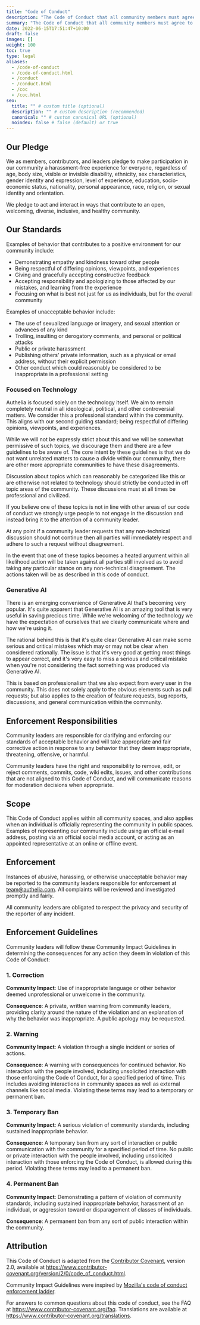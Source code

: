 ```yaml
---
title: "Code of Conduct"
description: "The Code of Conduct that all community members must agree to abide by."
summary: "The Code of Conduct that all community members must agree to abide by."
date: 2022-06-15T17:51:47+10:00
draft: false
images: []
weight: 100
toc: true
type: legal
aliases:
  - /code-of-conduct
  - /code-of-conduct.html
  - /conduct
  - /conduct.html
  - /coc
  - /coc.html
seo:
  title: "" # custom title (optional)
  description: "" # custom description (recommended)
  canonical: "" # custom canonical URL (optional)
  noindex: false # false (default) or true
---
```


## Our Pledge

We as members, contributors, and leaders pledge to make participation in our
community a harassment-free experience for everyone, regardless of age, body
size, visible or invisible disability, ethnicity, sex characteristics, gender
identity and expression, level of experience, education, socio-economic status,
nationality, personal appearance, race, religion, or sexual identity
and orientation.

We pledge to act and interact in ways that contribute to an open, welcoming,
diverse, inclusive, and healthy community.

## Our Standards

Examples of behavior that contributes to a positive environment for our
community include:

* Demonstrating empathy and kindness toward other people
* Being respectful of differing opinions, viewpoints, and experiences
* Giving and gracefully accepting constructive feedback
* Accepting responsibility and apologizing to those affected by our mistakes,
  and learning from the experience
* Focusing on what is best not just for us as individuals, but for the
  overall community

Examples of unacceptable behavior include:

* The use of sexualized language or imagery, and sexual attention or
  advances of any kind
* Trolling, insulting or derogatory comments, and personal or political attacks
* Public or private harassment
* Publishing others' private information, such as a physical or email
  address, without their explicit permission
* Other conduct which could reasonably be considered to be inappropriate in a
  professional setting

### Focused on Technology

Authelia is focused solely on the technology itself. We aim to remain completely
neutral in all ideological, political, and other controversial matters. We
consider this a professional standard within the community. This aligns with our
second guiding standard; being respectful of differing opinions, viewpoints, and
experiences.

While we will not be expressly strict about this and we will be somewhat permissive
of such topics, we discourage them and there are a few guidelines to be aware of.
The core intent by these guidelines is that we do not want unrelated matters to
cause a divide within our community, there are other more appropriate communities
to have these disagreements.

Discussion about topics which can reasonably be categorized like this or are
otherwise not related to technology should strictly be conducted in off topic
areas of the community. These discussions must at all times be professional and
civilized.

If you believe one of these topics is not in line with other areas of our code
of conduct we strongly urge people to not engage in the discussion and instead
bring it to the attention of a community leader.

At any point if a community leader requests that any non-technical discussion
should not continue then all parties will immediately respect and adhere to
such a request without disagreement.

In the event that one of these topics becomes a heated argument within all
likelihood action will be taken against all parties still involved as to avoid
taking any particular stance on any non-technical disagreement. The actions
taken will be as described in this code of conduct.

### Generative AI

There is an emerging convenience of Generative AI that's becoming very
popular. It's quite apparent that Generative AI is an amazing tool that is
very useful in saving precious time. While we're welcoming of the
technology we have the expectation of ourselves that we clearly communicate
where and how we're using it.

The rational behind this is that it's quite clear Generative AI can make some
serious and critical mistakes which may or may not be clear when considered
rationally. The issue is that it's very good at getting most things to appear
correct, and it's very easy to miss a serious and critical mistake when you're
not considering the fact something was produced via Generative AI.

This is based on professionalism that we also expect from every user in the
community. This does not solely apply to the obvious elements such as pull requests;
but also applies to the creation of feature requests, bug reports, discussions,
and general communication within the community.

## Enforcement Responsibilities

Community leaders are responsible for clarifying and enforcing our standards of
acceptable behavior and will take appropriate and fair corrective action in
response to any behavior that they deem inappropriate, threatening, offensive,
or harmful.

Community leaders have the right and responsibility to remove, edit, or reject
comments, commits, code, wiki edits, issues, and other contributions that are
not aligned to this Code of Conduct, and will communicate reasons for moderation
decisions when appropriate.

## Scope

This Code of Conduct applies within all community spaces, and also applies when
an individual is officially representing the community in public spaces.
Examples of representing our community include using an official e-mail address,
posting via an official social media account, or acting as an appointed
representative at an online or offline event.

## Enforcement

Instances of abusive, harassing, or otherwise unacceptable behavior may be
reported to the community leaders responsible for enforcement at
team@authelia.com.
All complaints will be reviewed and investigated promptly and fairly.

All community leaders are obligated to respect the privacy and security of the
reporter of any incident.

## Enforcement Guidelines

Community leaders will follow these Community Impact Guidelines in determining
the consequences for any action they deem in violation of this Code of Conduct:

### 1. Correction

**Community Impact**: Use of inappropriate language or other behavior deemed
unprofessional or unwelcome in the community.

**Consequence**: A private, written warning from community leaders, providing
clarity around the nature of the violation and an explanation of why the
behavior was inappropriate. A public apology may be requested.

### 2. Warning

**Community Impact**: A violation through a single incident or series
of actions.

**Consequence**: A warning with consequences for continued behavior. No
interaction with the people involved, including unsolicited interaction with
those enforcing the Code of Conduct, for a specified period of time. This
includes avoiding interactions in community spaces as well as external channels
like social media. Violating these terms may lead to a temporary or
permanent ban.

### 3. Temporary Ban

**Community Impact**: A serious violation of community standards, including
sustained inappropriate behavior.

**Consequence**: A temporary ban from any sort of interaction or public
communication with the community for a specified period of time. No public or
private interaction with the people involved, including unsolicited interaction
with those enforcing the Code of Conduct, is allowed during this period.
Violating these terms may lead to a permanent ban.

### 4. Permanent Ban

**Community Impact**: Demonstrating a pattern of violation of community
standards, including sustained inappropriate behavior,  harassment of an
individual, or aggression toward or disparagement of classes of individuals.

**Consequence**: A permanent ban from any sort of public interaction within
the community.

## Attribution

This Code of Conduct is adapted from the [Contributor Covenant][homepage],
version 2.0, available at
https://www.contributor-covenant.org/version/2/0/code_of_conduct.html.

Community Impact Guidelines were inspired by [Mozilla's code of conduct
enforcement ladder](https://github.com/mozilla/diversity).

[homepage]: https://www.contributor-covenant.org

For answers to common questions about this code of conduct, see the FAQ at
https://www.contributor-covenant.org/faq. Translations are available at
https://www.contributor-covenant.org/translations.
